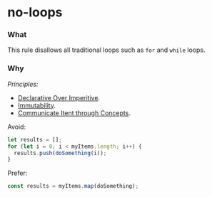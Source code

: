# no-loops

### What
This rule disallows all traditional loops such as `for` and `while` loops.

### Why

*Principles:*
 - [Declarative Over Imperitive]('../principles/declarative.md').
 - [Immutability]('../principles/immutability.md').
 - [Communicate Itent through Concepts]('../principles/intent.md').


Avoid:

```js
let results = [];
for (let i = 0; i < myItems.length; i++) {
  results.push(doSomething(i));
}
```

Prefer:

```js
const results = myItems.map(doSomething);
```
